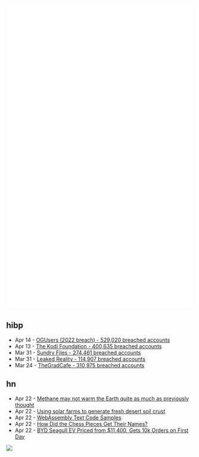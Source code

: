 ![Metrics](https://raw.githubusercontent.com/phixion/phixion/master/metrics.svg)

## hibp

<!--
for https://github.com/phixion/phixion/blob/main/.github/workflows/feeds.yml
-->
<!--START_SECTION:haveibeenpwnd-->
- Apr 14 - [OGUsers (2022 breach) - 529,020 breached accounts](https://haveibeenpwned.com/PwnedWebsites#OGUsers2022)
- Apr 13 - [The Kodi Foundation - 400,635 breached accounts](https://haveibeenpwned.com/PwnedWebsites#KodiFoundation)
- Mar 31 - [Sundry Files - 274,461 breached accounts](https://haveibeenpwned.com/PwnedWebsites#SundryFiles)
- Mar 31 - [Leaked Reality - 114,907 breached accounts](https://haveibeenpwned.com/PwnedWebsites#LeakedReality)
- Mar 24 - [TheGradCafe - 310,975 breached accounts](https://haveibeenpwned.com/PwnedWebsites#TheGradCafe)
<!--END_SECTION:haveibeenpwnd-->

## hn

<!--
for https://github.com/phixion/phixion/blob/main/.github/workflows/feeds.yml
-->
<!--START_SECTION:hn-->
- Apr 22 - [Methane may not warm the Earth quite as much as previously thought](https://www.sciencenews.org/article/methane-warm-earth-atmosphere-radiation)
- Apr 22 - [Using solar farms to generate fresh desert soil crust](https://phys.org/news/2023-04-solar-farms-generate-fresh-soil.html)
- Apr 22 - [WebAssembly Text Code Samples](https://eli.thegreenplace.net/2023/webassembly-text-code-samples/)
- Apr 22 - [How Did the Chess Pieces Get Their Names?](https://www.atlasobscura.com/articles/how-did-chess-pieces-get-their-names)
- Apr 22 - [BYD Seagull EV Priced from $11,400, Gets 10k Orders on First Day](https://insideevs.com/news/663595/byd-seagull-ev-priced-11400-usd-gets-10000-orders-first-day/)
<!--END_SECTION:hn-->

<!--
for https://yhype.me
-->
![](https://hit.yhype.me/github/profile?user_id=13013670)
